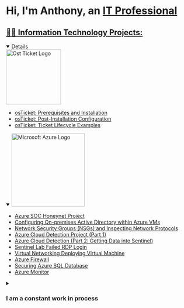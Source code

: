 <h1>Hi, I'm Anthony, an <a href="[https://www.linkedin.com/in/anthony-wolfman-turner-55a5a064]">IT Professional</h1>


## 👨‍💻 Information Technology Projects:
<details open>
<summary><img width="150" alt="Ost Ticket Logo" src="https://github.com/0xbythesecond/0xbythesecond/assets/23303634/ff860958-dce6-4a33-bd35-34c697e006e4"/></summary>
	
  - [osTicket: Prerequisites and Installation](https://github.com/as-turner/osticket-prereqs)
  - [osTicket: Post-Installation Configuration](https://github.com/as-turner/post-install-config)
  - [osTicket: Ticket Lifecycle Examples](https://github.com/as-turner/ticket-lifecycle)
    
</details>


<details open>
<summary><img width="200" alt="Microsoft Azure Logo" src="https://github.com/0xbythesecond/0xbythesecond/assets/23303634/4efd69b2-7308-40cb-b48d-5e726610d472"/>
</summary>
	
  - [Azure SOC Honeynet Project](https://github.com/as-turner/Azure-SOC-Honeynet-Project)
  - [Configuring On-premises Active Directory within Azure VMs](https://github.com/as-turner/configure-ad)
  - [Network Security Groups (NSGs) and Inspecting Network Protocols](https://github.com/as-turner/azure-network-protocols)
  - [Azure Cloud Detection Project (Part 1)](https://github.com/as-turner/azure-cloud-detection-Part-1-)
  - [Azure Cloud Detection (Part 2: Getting Data into Sentinel)](https://github.com/as-turner/Azure-Cloud-Detection-Part-2-Getting-Data-into-Sentinel)
  - [Sentinel Lab Failed RDP Login](https://github.com/as-turner/Sentinel-Lab-Failed-Login)
  - [Virtual Networking Deploying Virtual Machine](https://github.com/as-turner/Virtual-Networking-Deploying-Virtual-Machines)
  - [Azure Firewall](https://github.com/as-turner/Azure-Firewall)
  - [Securing Azure SQL Database](https://github.com/as-turner/Securing-Azure-SQL-Database/)
  - [Azure Monitor](https://github.com/as-turner/Azure-Monitor) 


<details closed>

 
 <summary><h3> I am a constant work in process</h3></summary>
 

- 🎓 I’m a graduate of the `Course Careers` Information Technology course
- 🧠 Continuously learning `Azure, Linux, HTML, CSS, and Javascript.


-----

## 🛠️ Skills

### Cloud Computing

![Microsoft Azure](https://img.shields.io/badge/microsoft_azure-0078D4?style=for-the-badge&logo=MicrosoftAzure&logoColor=white)

### Operating Systems

![Windows 10](https://img.shields.io/badge/windows_10-0078D6?style=for-the-badge&logo=Windows10&logoColor=white)
![Apple](https://img.shields.io/badge/MacOs-000000?style=for-the-badge&logo=Apple&logoColor=white)
![Googlechrome](https://img.shields.io/badge/ChromeOs-4285F4?style=for-the-badge&logo=GoogleChrome&logoColor=white)

### Computer Tools

![Powershell](https://img.shields.io/badge/powershell-5391FE?style=for-the-badge&logo=PowerShell&logoColor=white)


-----

# Connect with me

[![linkedin](https://img.shields.io/badge/Linked_In-0077B5?style=for-the-badge&logo=LinkedIn&logoColor=white)](https://linkedin.com/in/anthony-turner-55a5a064/)
